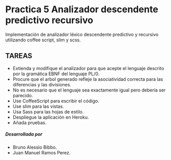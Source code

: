 Practica 5 Analizador descendente predictivo recursivo
======================================================

Implementación de analizador léxico descendente predictivo y recursivo utilizando coffee script, slim y scss.


TAREAS
---------

- Extienda y modifique el analizador para que acepte el lenguaje descrito por la gramática EBNF del lenguaje PL/0. 
- Procure que el arbol generado refleje la asociatividad correcta para las diferencias y las divisiones. 
- No es necesario que el lenguaje sea exactamente igual pero debería ser parecido.
- Use CoffeeScript para escribir el código.
- Use slim para las vistas.
- Usa Sass para las hojas de estilo.
- Despliegue la aplicación en Heroku.
- Añada pruebas.



##### Desarrollada por

* Bruno Alessio Bibbo.
* Juan Manuel Ramos Perez.
